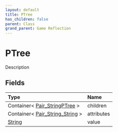 ```yaml
---
layout: default
title: PTree
has_children: false
parent: Class
grand_parent: Game Reflection
---
```

# PTree
Description 

## Fields

| Type | Name |
|:----------|:--------------|
| Container< [Pair_StringPTree](/riftbreaker-wiki/docs/game-reflection/classes/pair__string_p_tree/) > | children |
| Container< [Pair_String_String](/riftbreaker-wiki/docs/game-reflection/classes/pair__string__string/) > | attributes |
| [String](/riftbreaker-wiki/docs/game-reflection/components/string/) | value |

